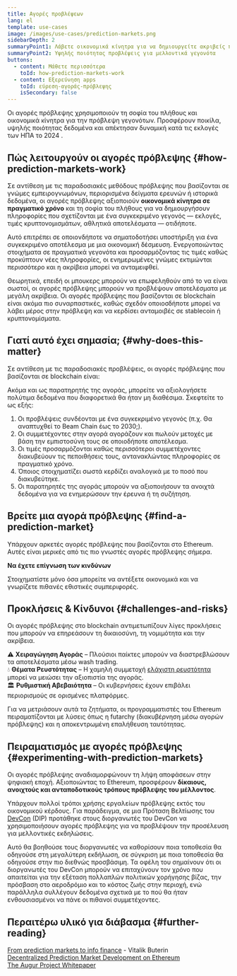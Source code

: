 ```yaml
---
title: Αγορές προβλέψεων
lang: el
template: use-cases
image: /images/use-cases/prediction-markets.png
sidebarDepth: 2
summaryPoint1: Λάβετε οικονομικά κίνητρα για να δημιουργείτε ακριβείς προβλέψεις 
summaryPoint2: Υψηλής ποιότητας προβλέψεις για μελλοντικά γεγονότα
buttons:
  - content: Μάθετε περισσότερα
    toId: how-prediction-markets-work
  - content: Εξερεύνηση apps
    toId: εύρεση-αγοράς-πρόβλεψης
    isSecondary: false
---
```


Οι αγορές πρόβλεψης χρησιμοποιούν τη σοφία του πλήθους και οικονομικά κίνητρα για την πρόβλεψη γεγονότων. Προσφέρουν ποικίλα, υψηλής ποιότητας δεδομένα και απέκτησαν δυναμική κατά τις εκλογές των ΗΠΑ το 2024 .

## Πώς λειτουργούν οι αγορές πρόβλεψης {#how-prediction-markets-work}

Σε αντίθεση με τις παραδοσιακές μεθόδους πρόβλεψης που βασίζονται σε γνώμες εμπειρογνωμόνων, περιορισμένα δείγματα ερευνών ή ιστορικά δεδομένα, οι αγορές πρόβλεψης αξιοποιούν **οικονομικά κίνητρα σε πραγματικό χρόνο** και τη σοφία του πλήθους για να δημιουργήσουν πληροφορίες που σχετίζονται με ένα συγκεκριμένο γεγονός — εκλογές, τιμές κρυπτονομισμάτων, αθλητικά αποτελέσματα — οτιδήποτε.

Αυτό επιτρέπει σε οποιονδήποτε να σηματοδοτήσει υποστήριξη για ένα συγκεκριμένο αποτέλεσμα με μια οικονομική δέσμευση.
Ενεργοποιώντας στοιχήματα σε πραγματικά γεγονότα και προσαρμόζοντας τις τιμές καθώς προκύπτουν νέες πληροφορίες, οι ενημερωμένες γνώμες εκτιμώνται περισσότερο και η ακρίβεια μπορεί να ανταμειφθεί.

Θεωρητικά, επειδή οι μπουκερς μπορούν να επωφεληθούν από το να είναι σωστοί, οι αγορές πρόβλεψης μπορούν να προβλέψουν αποτελέσματα με μεγάλη ακρίβεια. Οι αγορές πρόβλεψης που βασίζονται σε blockchain είναι ακόμα πιο συναρπαστικές, καθώς σχεδόν οποιοσδήποτε μπορεί να λάβει μέρος στην πρόβλεψη και να κερδίσει ανταμοιβές σε stablecoin ή κρυπτονομίσματα.

## Γιατί αυτό έχει σημασία; {#why-does-this-matter}

Σε αντίθεση με τις παραδοσιακές προβλέψεις, οι αγορές πρόβλεψης που βασίζονται σε blockchain είναι:

<CardGrid>
  <Card title="Incentivized" emoji=":money_with_wings:" description="Participants stake real funds, which infers high-quality predictions."/>
  <Card title="Decentralization" emoji="🌎" description="Using blockchain and smart contracts ensures transparent and automated payouts." />
  <Card title="Market driven odds" emoji="🤝" description="Prices are set by traders buying and selling outcome shares, rather than preset by a centralized bookmaker." />
</CardGrid>

Ακόμα και ως παρατηρητής της αγοράς, μπορείτε να αξιολογήσετε πολύτιμα δεδομένα που διαφορετικά θα ήταν μη διαθέσιμα. Σκεφτείτε το ως εξής:

1. Οι προβλέψεις συνδέονται με ένα συγκεκριμένο γεγονός (π.χ. Θα αναπτυχθεί το Beam Chain έως το 2030;).
2. Οι συμμετέχοντες στην αγορά αγοράζουν και πωλούν μετοχές με βάση την εμπιστοσύνη τους σε οποιοδήποτε αποτέλεσμα.
3. Οι τιμές προσαρμόζονται καθώς περισσότεροι συμμετέχοντες διακυβεύουν τις πεποιθήσεις τους, αντανακλώντας πληροφορίες σε πραγματικό χρόνο.
4. Όποιος στοιχηματίζει σωστά κερδίζει αναλογικά με το ποσό που διακυβεύτηκε.
5. Οι παρατηρητές της αγοράς μπορούν να αξιοποιήσουν τα ανοιχτά δεδομένα για να ενημερώσουν την έρευνα ή τη συζήτηση.

## Βρείτε μια αγορά πρόβλεψης {#find-a-prediction-market}

Υπάρχουν αρκετές αγορές πρόβλεψης που βασίζονται στο Ethereum. Αυτές είναι μερικές από τις πιο γνωστές αγορές πρόβλεψης σήμερα.

<PredictionMarketLists />

<InfoBanner isWarning emoji="💡">
  <p className="mt-0"><strong>Να έχετε επίγνωση των κινδύνων</strong></p>
  <p className="mt-2">Στοιχηματίστε μόνο όσα μπορείτε να αντέξετε οικονομικά και να γνωρίζετε πιθανές εθιστικές συμπεριφορές.</p>
</InfoBanner>

## Προκλήσεις & Κίνδυνοι {#challenges-and-risks}

Οι αγορές πρόβλεψης στο blockchain αντιμετωπίζουν λίγες προκλήσεις που μπορούν να επηρεάσουν τη δικαιοσύνη, τη νομιμότητα και την ακρίβεια.

⚠️ **Χειραγώγηση Αγοράς** – Πλούσιοι παίκτες μπορούν να διαστρεβλώσουν τα αποτελέσματα μέσω wash trading.  
💧 **Θέματα Ρευστότητας** – Η χαμηλή συμμετοχή [ελάχιστη ρευστότητα](https://www.investopedia.com/terms/t/thinmarket.asp) μπορεί να μειώσει την αξιοπιστία της αγοράς.  
🏛 **Ρυθμιστική Αβεβαιότητα** – Οι κυβερνήσεις έχουν επιβάλει περιορισμούς σε ορισμένες πλατφόρμες.

Για να μετριάσουν αυτά τα ζητήματα, οι προγραμματιστές του Ethereum πειραματίζονται με λύσεις όπως η futarchy (διακυβέρνηση μέσω αγορών πρόβλεψης) και η αποκεντρωμένη επαλήθευση ταυτότητας.

## Πειραματισμός με αγορές πρόβλεψης {#experimenting-with-prediction-markets}

Οι αγορές πρόβλεψης αναδιαμορφώνουν τη λήψη αποφάσεων στην ψηφιακή εποχή. Αξιοποιώντας το Ethereum, προσφέρουν **δίκαιους, ανοιχτούς και ανταποδοτικούς τρόπους πρόβλεψης του μέλλοντος**.

Υπάρχουν πολλοί τρόποι χρήσης εργαλείων πρόβλεψης εκτός του οικονομικού κέρδους. Για παράδειγμα, σε μια Πρόταση Βελτίωσης του [DevCon](https://forum.devcon.org/t/futarchy-decision-markets-for-deciding-next-devcon/5305) (DIP) προτάθηκε στους διοργανωτές του DevCon να χρησιμοποιήσουν αγορές πρόβλεψης για να προβλέψουν την προσέλευση για μελλοντικές εκδηλώσεις.

Αυτό θα βοηθούσε τους διοργανωτές να καθορίσουν ποια τοποθεσία θα οδηγούσε στη μεγαλύτερη εκδήλωση, σε σύγκριση με ποια τοποθεσία θα οδηγούσε στην πιο διεθνώς προσβάσιμη. Τα οφέλη του σημαίνουν ότι οι διοργανωτές του DevCon μπορούν να επιταχύνουν τον χρόνο που απαιτείται για την εξέταση πολλαπλών πολιτικών χορήγησης βίζας, την πρόσβαση στο αεροδρόμιο και το κόστος ζωής στην περιοχή, ενώ παράλληλα συλλέγουν δεδομένα σχετικά με το πού θα ήταν ενθουσιασμένοι να πάνε οι πιθανοί συμμετέχοντες.

## Περαιτέρω υλικό για διάβασμα {#further-reading}

[From prediction markets to info finance](https://vitalik.eth.limo/general/2024/11/09/infofinance.html) - Vitalik Buterin  
[Decentralized Prediction Market Development on Ethereum](https://blockchain.oodles.io/dev-blog/decentralized-prediction-market-development-ethereum/)  
[The Augur Project Whitepaper](https://github.com/AugurProject/whitepaper)